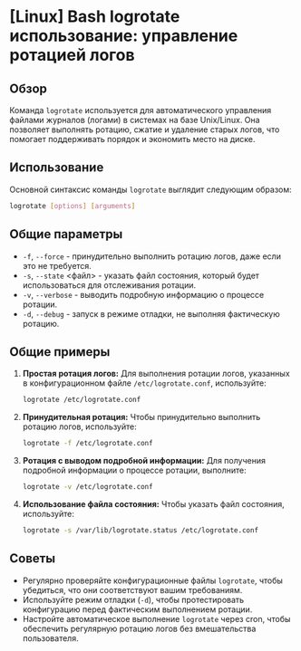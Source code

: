 # [Linux] Bash logrotate использование: управление ротацией логов

## Обзор
Команда `logrotate` используется для автоматического управления файлами журналов (логами) в системах на базе Unix/Linux. Она позволяет выполнять ротацию, сжатие и удаление старых логов, что помогает поддерживать порядок и экономить место на диске.

## Использование
Основной синтаксис команды `logrotate` выглядит следующим образом:

```bash
logrotate [options] [arguments]
```

## Общие параметры
- `-f`, `--force` - принудительно выполнить ротацию логов, даже если это не требуется.
- `-s`, `--state` <файл> - указать файл состояния, который будет использоваться для отслеживания ротации.
- `-v`, `--verbose` - выводить подробную информацию о процессе ротации.
- `-d`, `--debug` - запуск в режиме отладки, не выполняя фактическую ротацию.

## Общие примеры
1. **Простая ротация логов:**
   Для выполнения ротации логов, указанных в конфигурационном файле `/etc/logrotate.conf`, используйте:

   ```bash
   logrotate /etc/logrotate.conf
   ```

2. **Принудительная ротация:**
   Чтобы принудительно выполнить ротацию логов, используйте:

   ```bash
   logrotate -f /etc/logrotate.conf
   ```

3. **Ротация с выводом подробной информации:**
   Для получения подробной информации о процессе ротации, выполните:

   ```bash
   logrotate -v /etc/logrotate.conf
   ```

4. **Использование файла состояния:**
   Чтобы указать файл состояния, используйте:

   ```bash
   logrotate -s /var/lib/logrotate.status /etc/logrotate.conf
   ```

## Советы
- Регулярно проверяйте конфигурационные файлы `logrotate`, чтобы убедиться, что они соответствуют вашим требованиям.
- Используйте режим отладки (`-d`), чтобы протестировать конфигурацию перед фактическим выполнением ротации.
- Настройте автоматическое выполнение `logrotate` через cron, чтобы обеспечить регулярную ротацию логов без вмешательства пользователя.